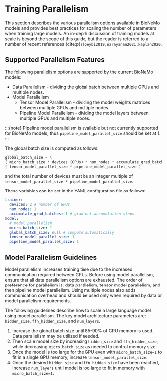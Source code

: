 # Training Parallelism

This section describes the various parallelism options available in BioNeMo models and provides best practices for scaling the number of parameters when training large models. An in-depth discussion of training models at scale is beyond the scope of this guide, but the reader is referred to a number of recent references {cite:p}`shoeybi2019,narayanan2021,kaplan2020`.

## Supported Parallelism Features

The following parallelism options are supported by the current BioNeMo models:

* Data Parallelism - dividing the global batch between multiple GPUs and multiple nodes.
* Model Parallelism
    * Tensor Model Parallelism - dividing the model weights matrices between multiple GPUs and multiple nodes.
    * Pipeline Model Parallelism - dividing the model layers between multiple GPUs and multiple nodes.

:::{note}
Pipeline model parallelism is available but not currently supported for BioNeMo models, thus `pipeline_model_parallel_size` should be set at 1.
:::

The global batch size is computed as follows:

```python
global_batch_size = \
( micro_batch_size * devices (GPUs) * num_nodes * accumulate_grad_batches ) /
( tensor_model_parallel_size * pipeline_model_parallel_size )
```

and the total number of devices must be an integer multiple of `tensor_model_parallel_size * pipeline_model_parallel_size`.

These variables can be set in the YAML configuration file as follows:

```yaml
trainer:
  devices: 2 # number of GPUs
  num_nodes: 1
  accumulate_grad_batches: 1 # gradient accumulation steps
model:
  # model parallelism
  micro_batch_size: 1
  global_batch_size: null # compute automatically
  tensor_model_parallel_size: 1
  pipeline_model_parallel_size: 1
```

## Model Parallelism Guidelines

Model parallelism increases training time due to the increased communication required between GPUs. Before using model parallelism, ensure that all data parallelism options are exhausted. The order of preference for parallelism is: data parallelism, tensor model parallelism, and then pipeline model parallelism.
Using multiple nodes also adds communication overhead and should be used only when required by data or model parallelism requirements.

The following guidelines describe how to scale a large language model using model parallelism. The key model architecture parameters are: `hidden_size`, `ffn_hidden_size`, and `num_layers`.

1. Increase the global batch size until 85-90% of GPU memory is used. Data parallelism may be utilized if needed.
2. Then scale model size by increasing `hidden_size` and `ffn_hidden_size`, while decreasing `micro_batch_size` as needed to control memory size.
3. Once the model is too large for the GPU even with `micro_batch_size=1` to fit in a single GPU memory, increase `tensor_model_parallel_size`.
4. Once the desired `hidden_size` and `ffn_hidden_size` have been reached, increase `num_layers` until model is too large to fit in memory with `micro_batch_size=1`.
